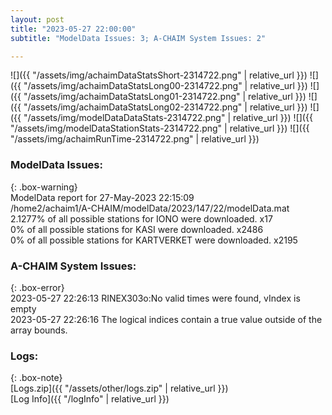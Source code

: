 ```yaml
---
layout: post
title: "2023-05-27 22:00:00"
subtitle: "ModelData Issues: 3; A-CHAIM System Issues: 2"

---
```


![]({{ "/assets/img/achaimDataStatsShort-2314722.png" | relative_url }})
![]({{ "/assets/img/achaimDataStatsLong00-2314722.png" | relative_url }})
![]({{ "/assets/img/achaimDataStatsLong01-2314722.png" | relative_url }})
![]({{ "/assets/img/achaimDataStatsLong02-2314722.png" | relative_url }})
![]({{ "/assets/img/modelDataDataStats-2314722.png" | relative_url }})
![]({{ "/assets/img/modelDataStationStats-2314722.png" | relative_url }})
![]({{ "/assets/img/achaimRunTime-2314722.png" | relative_url }})


### ModelData Issues:  
  
{: .box-warning}  
 ModelData report for 27-May-2023 22:15:09   
 /home2/achaim1/A-CHAIM/modelData/2023/147/22/modelData.mat   
 2.1277% of all possible stations for IONO were downloaded. x17   
 0% of all possible stations for KASI were downloaded. x2486   
 0% of all possible stations for KARTVERKET were downloaded. x2195   
  
### A-CHAIM System Issues:  
  
{: .box-error}  
2023-05-27 22:26:13 RINEX303o:No valid times were found, vIndex is empty  
2023-05-27 22:26:16 The logical indices contain a true value outside of the array bounds.  

### Logs:  
  
{: .box-note}  
[Logs.zip]({{ "/assets/other/logs.zip" | relative_url }})  
[Log Info]({{ "/logInfo" | relative_url }})  
